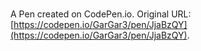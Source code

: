 # 

A Pen created on CodePen.io. Original URL: [https://codepen.io/GarGar3/pen/JjaBzQY](https://codepen.io/GarGar3/pen/JjaBzQY).

